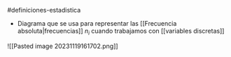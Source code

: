 #definiciones-estadistica 

- Diagrama que se usa para representar las [[Frecuencia absoluta|frecuencias]] $n_i$ cuando trabajamos con [[variables discretas]]

![[Pasted image 20231119161702.png]]